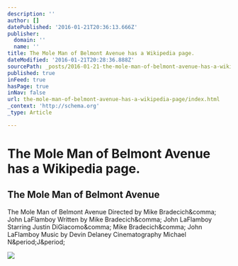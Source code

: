 ```yaml
---
description: ''
author: []
datePublished: '2016-01-21T20:36:13.666Z'
publisher:
  domain: ''
  name: ''
title: The Mole Man of Belmont Avenue has a Wikipedia page.
dateModified: '2016-01-21T20:28:36.888Z'
sourcePath: _posts/2016-01-21-the-mole-man-of-belmont-avenue-has-a-wikipedia-page.md
published: true
inFeed: true
hasPage: true
inNav: false
url: the-mole-man-of-belmont-avenue-has-a-wikipedia-page/index.html
_context: 'http://schema.org'
_type: Article

---
```

# The Mole Man of Belmont Avenue has a Wikipedia page.

<article style=""><h1>The Mole Man of Belmont Avenue</h1><p>The Mole Man of Belmont Avenue Directed by Mike Bradecich&amp;comma; John LaFlamboy Written by Mike Bradecich&amp;comma; John LaFlamboy Starring Justin DiGiacomo&amp;comma; Mike Bradecich&amp;comma; John LaFlamboy Music by Devin Delaney Cinematography Michael N&amp;period;J&amp;period;</p><img src="https://upload.wikimedia.org/wikipedia/en/thumb/3/3f/The_Mole_Man_of_Belmont_Avenue_poster.jpg/220px-The_Mole_Man_of_Belmont_Avenue_poster.jpg" /></article>